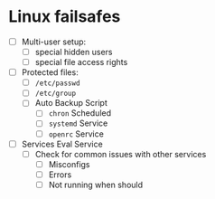 # Linux failsafes

+ [ ] Multi-user setup:
	+ [ ] special hidden users
	+ [ ] special file access rights
+ [ ] Protected files:
	+ [ ] `/etc/passwd`
	+ [ ] `/etc/group`
	+ [ ] Auto Backup Script
		+ [ ] `chron` Scheduled
		+ [ ] `systemd` Service
		+ [ ] `openrc` Service
+ [ ] Services Eval Service
	+ [ ] Check for common issues with other services
		+ [ ] Misconfigs
		+ [ ] Errors
		+ [ ] Not running when should
